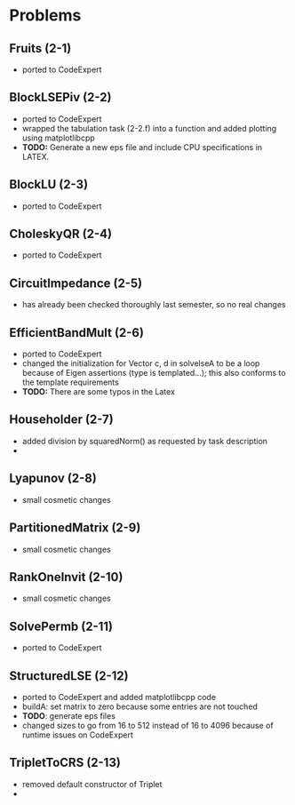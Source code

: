 # Problems

## Fruits (2-1)

- ported to CodeExpert

## BlockLSEPiv (2-2)

- ported to CodeExpert
- wrapped the tabulation task (2-2.f) into a function and added plotting using matplotlibcpp
- **TODO:** Generate a new eps file and include CPU specifications in LATEX.

## BlockLU (2-3)
- ported to CodeExpert

## CholeskyQR (2-4)
- ported to CodeExpert

## CircuitImpedance (2-5)
- has already been checked thoroughly last semester, so no real changes

## EfficientBandMult (2-6)
- ported to CodeExpert
- changed the initialization for Vector c, d in solvelseA to be a loop because of Eigen assertions (type is templated...); this also conforms to the template requirements
- **TODO:** There are some typos in the Latex

## Householder (2-7)
- added division by squaredNorm() as requested by task description
-

## Lyapunov (2-8)
- small cosmetic changes

## PartitionedMatrix (2-9)
- small cosmetic changes

## RankOneInvit (2-10)
- small cosmetic changes

## SolvePermb (2-11)
- ported to CodeExpert

## StructuredLSE (2-12)
- ported to CodeExpert and added matplotlibcpp code
- buildA: set matrix to zero because some entries are not touched
- **TODO**: generate eps files
- changed sizes to go from 16 to 512 instead of 16 to 4096 because of runtime issues on CodeExpert

## TripletToCRS (2-13)
- removed default constructor of Triplet
-
